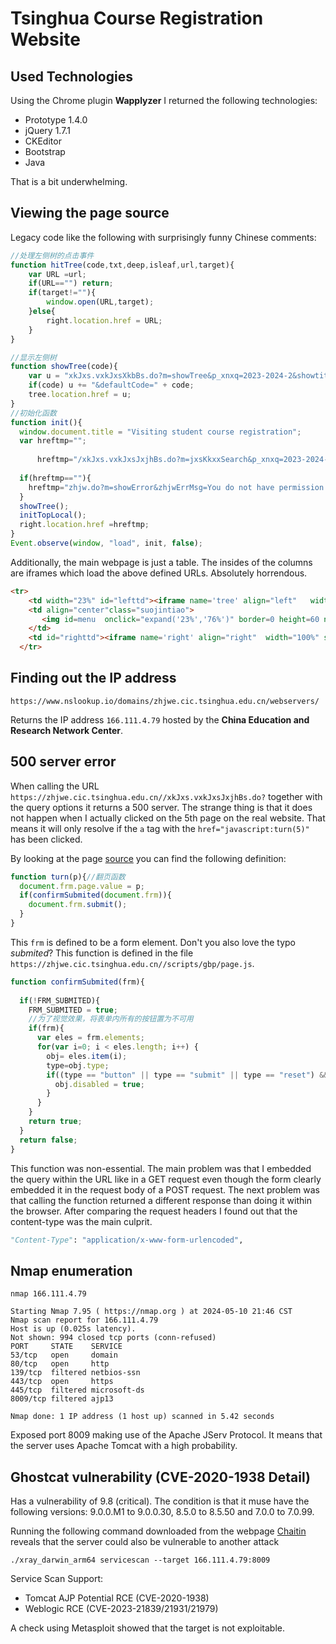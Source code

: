 # Tsinghua Course Registration Website

## Used Technologies

Using the Chrome plugin **Wapplyzer** I returned the following technologies:
- Prototype 1.4.0
- jQuery 1.7.1
- CKEditor
- Bootstrap
- Java

That is a bit underwhelming.

## Viewing the page source

Legacy code like the following with surprisingly funny Chinese comments:
```javascript
//处理左侧树的点击事件
function hitTree(code,txt,deep,isleaf,url,target){
    var URL =url;
    if(URL=="") return;
    if(target!=""){
    	window.open(URL,target);
    }else{
    	right.location.href = URL;
    }
}

//显示左侧树
function showTree(code){
    var u = "xkJxs.vxkJxsXkbBs.do?m=showTree&p_xnxq=2023-2024-2&showtitle=0&jxs_xkjd=退课";
    if(code) u += "&defaultCode=" + code;
    tree.location.href = u;
}
//初始化函数
function init(){
  window.document.title = "Visiting student course registration";
  var hreftmp="";
  
  	  hreftmp="/xkJxs.vxkJxsJxjhBs.do?m=jxsKkxxSearch&p_xnxq=2023-2024-2&showtitle=0";
    
  if(hreftmp==""){
  	hreftmp="zhjw.do?m=showError&zhjwErrMsg=You do not have permission to access this page";
  }
  showTree();
  initTopLocal();
  right.location.href =hreftmp;
}
Event.observe(window, "load", init, false);
```

Additionally, the main webpage is just a table. The insides of the columns are iframes which load the above defined URLs. Absolutely horrendous.

```html
<tr>
    <td width="23%" id="lefttd"><iframe name='tree' align="left"   width="100%" src=""  height="100%" frameborder="0" scrolling="auto" marginheight="0" marginwidth="0" border=0></iframe></td>
    <td align="center"class="suojintiao">
       <img id=menu  onclick="expand('23%','76%')" border=0 height=60 name=menutop src="images/zhjw/tree/menu_in.gif" width=8>
	</td>
    <td id="righttd"><iframe name='right' align="right"  width="100%" src="" height="100%" scrolling="auto"  marginheight="0" marginwidth="0" frameborder="0"  border=0></iframe></td>
  </tr>
```


## Finding out the IP address
`https://www.nslookup.io/domains/zhjwe.cic.tsinghua.edu.cn/webservers/`

Returns the IP address `166.111.4.79` hosted by the **China Education and Research Network Center**.

## 500 server error
When calling the URL `https://zhjwe.cic.tsinghua.edu.cn//xkJxs.vxkJxsJxjhBs.do?` together with the query options it returns a 500 server. The strange thing is that it does not happen when I actually clicked on the 5th page on the real website. That means it will only resolve if the `a` tag with the `href="javascript:turn(5)"` has been clicked.

By looking at the page [source](view-source:https://zhjwe.cic.tsinghua.edu.cn//xkJxs.vxkJxsJxjhBs.do) you can find the following definition:
```javascript
function turn(p){//翻页函数
  document.frm.page.value = p;
  if(confirmSubmited(document.frm)){
    document.frm.submit();
  }
}
```

This `frm` is defined to be a form element. Don't you also love the typo *submited*?
This function is defined in the file `https://zhjwe.cic.tsinghua.edu.cn//scripts/gbp/page.js`.

```javascript
function confirmSubmited(frm){
  
  if(!FRM_SUBMITED){
    FRM_SUBMITED = true;
    //为了视觉效果，将表单内所有的按钮置为不可用    
    if(frm){   
      var eles = frm.elements;
      for(var i=0; i < eles.length; i++) {    
        obj= eles.item(i);
        type=obj.type;
        if((type == "button" || type == "submit" || type == "reset") && obj.disabled == false){        
          obj.disabled = true;
        }
      }
    }     
    return true;
  }
  return false;
}
```

This function was non-essential. The main problem was that I embedded the query within the URL like in a GET request even though the form clearly embedded it in the request body of a POST request.
The next problem was that calling the function returned a different response than doing it within the browser. After comparing the request headers I found out that the content-type was the main culprit.

```python
"Content-Type": "application/x-www-form-urlencoded",
```

## Nmap enumeration
`nmap 166.111.4.79`
```
Starting Nmap 7.95 ( https://nmap.org ) at 2024-05-10 21:46 CST
Nmap scan report for 166.111.4.79
Host is up (0.025s latency).
Not shown: 994 closed tcp ports (conn-refused)
PORT     STATE    SERVICE
53/tcp   open     domain
80/tcp   open     http
139/tcp  filtered netbios-ssn
443/tcp  open     https
445/tcp  filtered microsoft-ds
8009/tcp filtered ajp13

Nmap done: 1 IP address (1 host up) scanned in 5.42 seconds
```
Exposed port 8009 making use of the Apache JServ Protocol.
It means that the server uses Apache Tomcat with a high probability.

## Ghostcat vulnerability (CVE-2020-1938 Detail)
Has a vulnerability of 9.8 (critical). The condition is that it muse have the following versions: 9.0.0.M1 to 9.0.0.30, 8.5.0 to 8.5.50 and 7.0.0 to 7.0.99.

Running the following command downloaded from the webpage [Chaitin](https://www.chaitin.cn/en/ghostcat#download) reveals that the server could also be vulnerable to another attack
```shell
./xray_darwin_arm64 servicescan --target 166.111.4.79:8009
```

Service Scan Support:
- Tomcat AJP Potential RCE (CVE-2020-1938)
- Weblogic RCE (CVE-2023-21839/21931/21979)

A check using Metasploit showed that the target is not exploitable.
